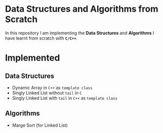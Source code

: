 # Data Structures and Algorithms from Scratch

In this repository I am implementing the **Data Structures** and **Algorithms** I have learnt from scratch with **`C/C++`**.

# Implemented

## Data Structures
- Dynamic Array in `C++` as `template class`
- Singly Linked List without `tail` in `C`
- Singly Linked List with `tail` in `C++` as `template class` 

## Algorithms
- Marge Sort (for Linked List)